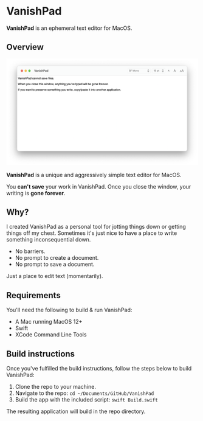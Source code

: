 # VanishPad

**VanishPad** is an ephemeral text editor for MacOS.

## Overview

![Screenshot of VanishPad](Resources/screenshot.png)

**VanishPad** is a unique and aggressively simple text editor for MacOS.

You **can't save** your work in VanishPad. Once you close the window, your writing is **gone forever**.

## Why?

I created VanishPad as a personal tool for jotting things down or getting things off my chest. Sometimes it's just nice to have a place to write something inconsequential down.

- No barriers.
- No prompt to create a document.
- No prompt to save a document.

Just a place to edit text (momentarily).

## Requirements

You'll need the following to build & run VanishPad:

- A Mac running MacOS 12+
- Swift
- XCode Command Line Tools

## Build instructions

Once you've fulfilled the build instructions, follow the steps below to build VanishPad:

1. Clone the repo to your machine.
2. Navigate to the repo: `cd ~/Documents/GitHub/VanishPad`
3. Build the app with the included script: `swift Build.swift`

The resulting application will build in the repo directory.
